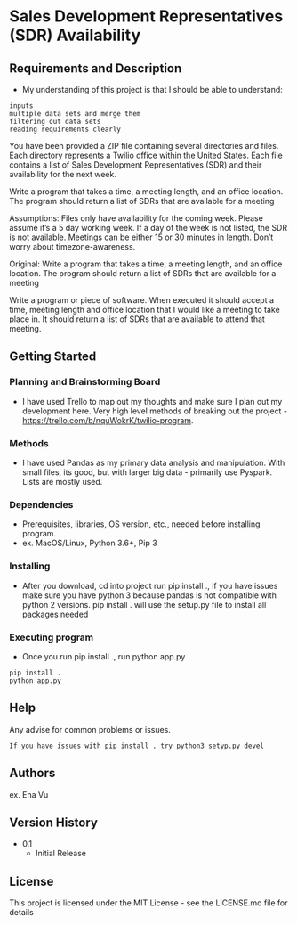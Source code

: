 # Sales Development Representatives (SDR) Availability

## Requirements and Description

* My understanding of this project is that I should be able to understand:

```
inputs
multiple data sets and merge them  
filtering out data sets 
reading requirements clearly
```
You have been provided a ZIP file containing several directories and files. Each directory represents a Twilio office within the United States. Each file contains a list of Sales Development Representatives (SDR) and their availability for the next week.
 
Write a program that takes a time, a meeting length, and an office location. The program should return a list of SDRs that are available for a meeting
 
Assumptions:
Files only have availability for the coming week. Please assume it’s a 5 day working week.
If a day of the week is not listed, the SDR is not available.
Meetings can be either 15 or 30 minutes in length.
Don’t worry about timezone-awareness.

Original: Write a program that takes a time, a meeting length, and an office location. The program should return a list of SDRs that are available for a meeting

Write a program or piece of software. When executed it should accept a time, meeting length and office location that I would like a meeting to take place in. It should return a list of SDRs that are available to attend that meeting.

## Getting Started

### Planning and Brainstorming Board

* I have used Trello to map out my thoughts and make sure I plan out my development here. Very high level methods of breaking out the project - https://trello.com/b/nquWokrK/twilio-program.  

### Methods

* I have used Pandas as my primary data analysis and manipulation.  With small files, its good, but with larger big data - primarily use Pyspark.  Lists are mostly used.

### Dependencies

* Prerequisites, libraries, OS version, etc., needed before installing program.
* ex. MacOS/Linux, Python 3.6+, Pip 3

### Installing

* After you download, cd into project run pip install ., if you have issues make sure you have python 3 because pandas is not compatible with python 2 versions. pip install . will use the setup.py file to install all packages needed

### Executing program

* Once you run pip install ., run python app.py
```
pip install .
python app.py
```

## Help

Any advise for common problems or issues.
```
If you have issues with pip install . try python3 setyp.py devel
```

## Authors


ex. Ena Vu


## Version History

* 0.1
    * Initial Release

## License

This project is licensed under the MIT License - see the LICENSE.md file for details

